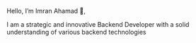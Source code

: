 

Hello, I’m Imran Ahamad 👋,

I am a strategic and innovative Backend Developer with a solid understanding of various backend technologies









